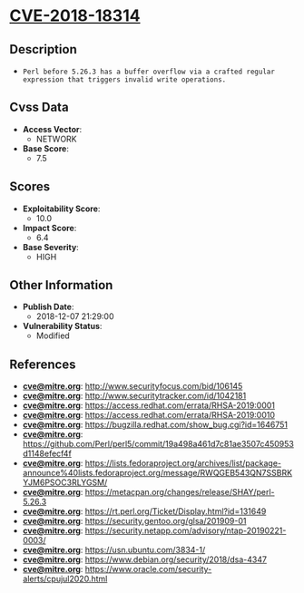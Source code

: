 
# [CVE-2018-18314](https://cve.mitre.org/cgi-bin/cvename.cgi?name=CVE-2018-18314)

## Description

- `Perl before 5.26.3 has a buffer overflow via a crafted regular expression that triggers invalid write operations.`

## Cvss Data

- **Access Vector**:
  - NETWORK
- **Base Score**:
  - 7.5

## Scores

- **Exploitability Score**:
  - 10.0
- **Impact Score**:
  - 6.4
- **Base Severity**:
  - HIGH

## Other Information

- **Publish Date**:
  - 2018-12-07 21:29:00
- **Vulnerability Status**:
  - Modified

## References

- **cve@mitre.org**: http://www.securityfocus.com/bid/106145
- **cve@mitre.org**: http://www.securitytracker.com/id/1042181
- **cve@mitre.org**: https://access.redhat.com/errata/RHSA-2019:0001
- **cve@mitre.org**: https://access.redhat.com/errata/RHSA-2019:0010
- **cve@mitre.org**: https://bugzilla.redhat.com/show_bug.cgi?id=1646751
- **cve@mitre.org**: https://github.com/Perl/perl5/commit/19a498a461d7c81ae3507c450953d1148efecf4f
- **cve@mitre.org**: https://lists.fedoraproject.org/archives/list/package-announce%40lists.fedoraproject.org/message/RWQGEB543QN7SSBRKYJM6PSOC3RLYGSM/
- **cve@mitre.org**: https://metacpan.org/changes/release/SHAY/perl-5.26.3
- **cve@mitre.org**: https://rt.perl.org/Ticket/Display.html?id=131649
- **cve@mitre.org**: https://security.gentoo.org/glsa/201909-01
- **cve@mitre.org**: https://security.netapp.com/advisory/ntap-20190221-0003/
- **cve@mitre.org**: https://usn.ubuntu.com/3834-1/
- **cve@mitre.org**: https://www.debian.org/security/2018/dsa-4347
- **cve@mitre.org**: https://www.oracle.com/security-alerts/cpujul2020.html
